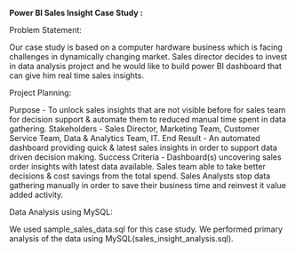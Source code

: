 **Power BI Sales Insight Case Study :**

Problem Statement:

Our case study is based on a computer hardware business which is facing challenges in dynamically changing market. Sales director decides to invest in data analysis project and he would like to build power BI dashboard that can give him real time sales insights.

Project Planning:
  
  Purpose - To unlock sales insights that are not visible before for sales team for decision support & automate them to reduced manual time spent in data gathering.
  Stakeholders - Sales Director, Marketing Team, Customer Service Team, Data & Analytics Team, IT.
  End Result - An automated dashboard providing quick & latest sales insights in order to support data driven decision making.
  Success Criteria - Dashboard(s) uncovering sales order insights with latest data available. Sales team able to take better decisions & cost savings from the total spend. Sales
  Analysts stop data gathering manually in order to save their business time and reinvest it value added activity.
  
Data Analysis using MySQL:

We used sample_sales_data.sql for this case study. We performed primary analysis of the data using MySQL(sales_insight_analysis.sql).
